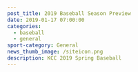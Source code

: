 ```yaml
---
post_title: 2019 Baseball Season Preview
date: 2019-01-17 07:00:00
categories:
  - baseball
  - general
sport-category: General
news_thumb_image: /siteicon.png
description: KCC 2019 Spring Baseball
---
```


